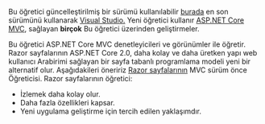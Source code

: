 Bu öğretici güncelleştirilmiş bir sürümü kullanılabilir [burada](https://docs.microsoft.com/en-us/aspnet/core/tutorials/first-mvc-app/start-mvc) en son sürümünü kullanarak [Visual Studio.](https://www.visualstudio.com) Yeni öğretici kullanır [ASP.NET Core MVC](https://docs.microsoft.com/en-us/aspnet/core/mvc/), sağlayan **birçok** Bu öğretici üzerinden geliştirmeler.

Bu öğretici ASP.NET Core MVC denetleyicileri ve görünümler ile öğretir. Razor sayfalarının ASP.NET Core 2.0, daha kolay ve daha üretken yapı web kullanıcı Arabirimi sağlayan bir sayfa tabanlı programlama modeli yeni bir alternatif olur. Aşağıdakileri öneririz [Razor sayfalarının](https://docs.microsoft.com/aspnet/core/mvc/razor-pages) MVC sürüm önce Öğreticisi. Razor sayfalarının öğretici:

* İzlemek daha kolay olur.
* Daha fazla özellikleri kapsar.
* Yeni uygulama geliştirme için tercih edilen yaklaşımdır.